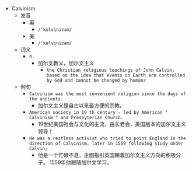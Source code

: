 - Calvinism
  - 发音
    - 英
      - `/'kælvinizəm/`
    - 美
      - `/'kælvinizəm/`
  - 词义
    - n.
      - 加尔文教义，加尔文主义
        - `the Christian religious teachings of John Calvin, based on the idea that events on Earth are controlled by God and cannot be changed by humans`
  - 例句
    - `Calvinism was the most convenient religion since the days of the ancients.`
      - 加尔文主义是自古以来最方便的宗教。
    - `American society in 19 th century - led by American " Calvinism " and Presbyterian Church.`
      - 19世纪美国社会与文化的主流，由长老会，美国版本的加尔文主义领导！
    - `He was a restless activist who tried to point England in the direction of Calvinism. later in 1559 following study under Calvin;`
      - 他是一个忙碌不息，企图指引英国朝着加尔文主义方向的积极分子。 1559年他跟随加尔文学习。

